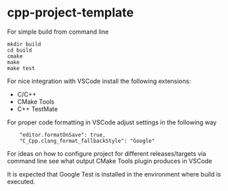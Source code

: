 # cpp-project-template

For simple build from command line
```
mkdir build
cd build
cmake         
make
make test
```

For nice integration with VSCode install the following extensions:
* C/C++
* CMake Tools
* C++ TestMate

For proper code formatting in VSCode adjust settings in the following way
```
    "editor.formatOnSave": true,
    "C_Cpp.clang_format_fallbackStyle": "Google"
```

For ideas on how to configure project for different releases/targets via command line see what output CMake Tools plugin produces in VSCode

It is expected that Google Test is installed in the environment where build is executed.
